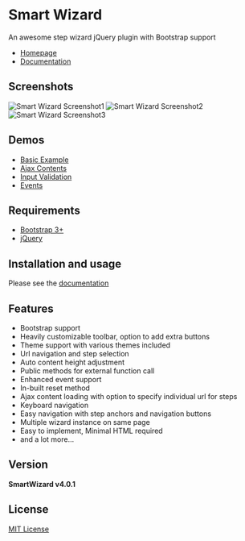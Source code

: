 # Smart Wizard
An awesome step wizard jQuery plugin with Bootstrap support

+ [Homepage](http://techlaboratory.net/smartwizard)
+ [Documentation](http://techlaboratory.net/smartwizard/documentation)

Screenshots
-----
![Smart Wizard Screenshot1](http://techlaboratory.net/assets/media/products/SmartWizard4_1.png)
![Smart Wizard Screenshot2](http://techlaboratory.net/assets/media/products/SmartWizard4_2.png)
![Smart Wizard Screenshot3](http://techlaboratory.net/assets/media/products/SmartWizard4_3.png)

Demos
-----
  + [Basic Example](http://techlaboratory.net/smartwizard/demo/basic)
  + [Ajax Contents](http://techlaboratory.net/smartwizard/demo/ajax)
  + [Input Validation](http://techlaboratory.net/smartwizard/demo/validation)
  + [Events](http://techlaboratory.net/smartwizard/demo/events)

Requirements
-----
  + [Bootstrap 3+](http://getbootstrap.com/getting-started/#download)
  + [jQuery](http://jquery.com/)

Installation and usage 
-----
 Please see the [documentation](http://techlaboratory.net/smartwizard/documentation)

Features
-----
  + Bootstrap support
  + Heavily customizable toolbar, option to add extra buttons
  + Theme support with various themes included
  + Url navigation and step selection
  + Auto content height adjustment
  + Public methods for external function call
  + Enhanced event support
  + In-built reset method
  + Ajax content loading with option to specify individual url for steps
  + Keyboard navigation
  + Easy navigation with step anchors and navigation buttons
  + Multiple wizard instance on same page
  + Easy to implement, Minimal HTML required
  + and a lot more...

Version
-----
**SmartWizard v4.0.1**

License
----
[MIT License](https://github.com/techlab/SmartWizard/blob/master/LICENSE)

